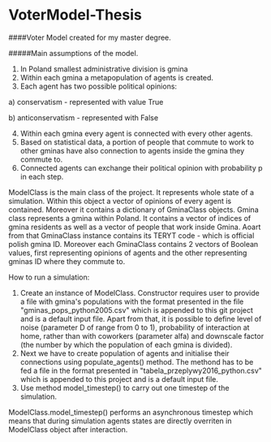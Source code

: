 # VoterModel-Thesis
####Voter Model created for my master degree.

#####Main assumptions of the model.
1. In Poland smallest administrative division is gmina
2. Within each gmina a metapopulation of agents is created.
3. Each agent has two possible political opinions:

a) conservatism - represented with value True

b) anticonservatism - represented with False

4. Within each gmina every agent is connected with every other agents.
5. Based on statistical data, a portion of people that commute to work to other gminas have also connection to agents inside the gmina they commute to.
6. Connected agents can exchange their political opinion with probability p in each step.

ModelClass is the main class of the project. It represents whole state of a simulation. Within this object a vector of opinions of every agent is contained.
Moreover it contains a dictionary of GminaClass objects.
Gmina class represents a gmina within Poland. It contains a vector of indices of gmina residents as well as a vector of people that work inside Gmina.
Aoart from that GminaClass instance contains its TERYT code - which is official polish gmina ID.
Moreover each GminaClass contains 2 vectors of Boolean values, first representing opinions of agents and the other 
representing gminas ID where they commute to.

How to run a simulation:
1. Create an instance of ModelClass. Constructor requires user to provide a file with gmina's populations with the
 format presented in the file "gminas_pops_python2005.csv" which is appended to this git project and is a default input file. 
 Apart from that, it is possible to define level of noise (parameter D of range from 0 to 1), 
 probability of interaction at home, rather than with coworkers (parameter alfa) and downscale factor (the number by which the population of each gmina is divided).
2. Next we have to create population of agents and initialise their connections using populate_agents() method.
The methond has to be fed a file in the format presented in "tabela_przeplywy2016_python.csv" which is appended to this project and is a default input file.
3. Use method model_timestep() to carry out one timestep of the simulation.

ModelClass.model_timestep() performs an asynchronous timestep which means that during simulation agents states are directly overriten in ModelClass object after interaction. 


